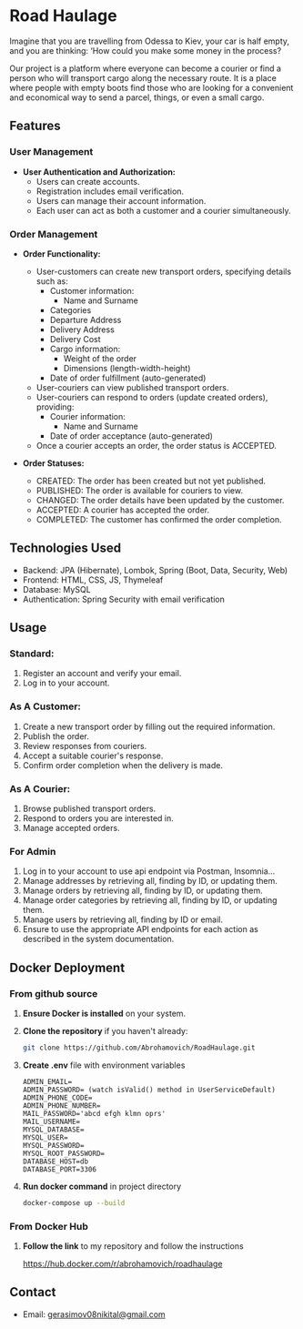 # Road Haulage

Imagine that you are travelling from Odessa to Kiev, your car is half empty, and you are thinking:
‘How could you make some money in the process?

Our project is a platform where everyone can become a courier or find a person
who will transport cargo along the necessary route.
It is a place where people with empty boots find those who are looking for a
convenient and economical way to send a parcel, things, or even a small cargo.

## Features

### User Management
*   **User Authentication and Authorization:**
    *   Users can create accounts.
    *   Registration includes email verification.
    *   Users can manage their account information.    
    *   Each user can act as both a customer and a courier simultaneously.

### Order Management
*   **Order Functionality:**
    *   User-customers can create new transport orders, specifying details such as:
        * Customer information:
            * Name and Surname
        * Categories
        * Departure Address
        * Delivery Address
        * Delivery Cost
        * Cargo information:
            * Weight of the order
            * Dimensions (length-width-height)
        * Date of order fulfillment (auto-generated)
    *   User-couriers can view published transport orders.
    *   User-couriers can respond to orders (update created orders), providing:
        * Courier information:
            * Name and Surname
        * Date of order acceptance (auto-generated)
    *   Once a courier accepts an order, the order status is ACCEPTED.

*   **Order Statuses:**
    *   CREATED: The order has been created but not yet published.
    *   PUBLISHED: The order is available for couriers to view.
    *   CHANGED: The order details have been updated by the customer.
    *   ACCEPTED: A courier has accepted the order.
    *   COMPLETED: The customer has confirmed the order completion.

## Technologies Used

*   Backend: JPA (Hibernate), Lombok, Spring (Boot, Data, Security, Web)
*   Frontend: HTML, CSS, JS, Thymeleaf
*   Database: MySQL
*   Authentication: Spring Security with email verification

## Usage

### Standard:
1. Register an account and verify your email.
2. Log in to your account.

### As A Customer:

1. Create a new transport order by filling out the required information.
2. Publish the order.
3. Review responses from couriers.
4. Accept a suitable courier's response.
5. Confirm order completion when the delivery is made.

### As A Courier:
1. Browse published transport orders.
2. Respond to orders you are interested in.
3. Manage accepted orders.

### For Admin
1. Log in to your account to use api endpoint via Postman, Insomnia...
2. Manage addresses by retrieving all, finding by ID, or updating them.
3. Manage orders by retrieving all, finding by ID, or updating them.
4. Manage order categories by retrieving all, finding by ID, or updating them.
5. Manage users by retrieving all, finding by ID or email.
6. Ensure to use the appropriate API endpoints for each action as described in the system documentation.

## Docker Deployment

### From github source

1. **Ensure Docker is installed** on your system.

2. **Clone the repository** if you haven't already:
   ```bash
   git clone https://github.com/Abrohamovich/RoadHaulage.git
   ```
3. **Create .env** file with environment variables

    ```
    ADMIN_EMAIL=
    ADMIN_PASSWORD= (watch isValid() method in UserServiceDefault)
    ADMIN_PHONE_CODE=
    ADMIN_PHONE_NUMBER=
    MAIL_PASSWORD='abcd efgh klmn oprs'
    MAIL_USERNAME=
    MYSQL_DATABASE=
    MYSQL_USER=
    MYSQL_PASSWORD=
    MYSQL_ROOT_PASSWORD=
    DATABASE_HOST=db
    DATABASE_PORT=3306
    ```

4. **Run docker command** in project directory
   ```bash
   docker-compose up --build
   ```
### From Docker Hub

1. **Follow the link** to my repository and follow the instructions

    https://hub.docker.com/r/abrohamovich/roadhaulage

## Contact

* Email: gerasimov08nikital@gmail.com
